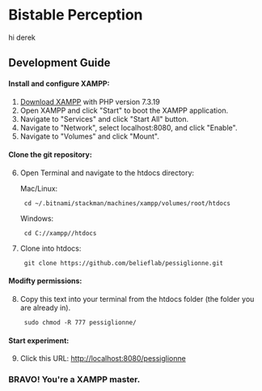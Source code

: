 # Bistable Perception

hi derek

## Development Guide

#### Install and configure XAMPP:
1. [Download XAMPP](https://www.apachefriends.org/download.html) with PHP version 7.3.19
2. Open XAMPP and click "Start" to boot the XAMPP application.
3. Navigate to "Services" and click "Start All" button.
4. Navigate to "Network", select localhost:8080, and click "Enable".
5. Navigate to "Volumes" and click "Mount".

#### Clone the git repository:
6. Open Terminal and navigate to the htdocs directory:

    Mac/Linux:

        cd ~/.bitnami/stackman/machines/xampp/volumes/root/htdocs
    Windows:

        cd C://xampp//htdocs

7. Clone into htdocs:

        git clone https://github.com/belieflab/pessiglionne.git

#### Modifty permissions:
8. Copy this text into your terminal from the htdocs folder (the folder you are already in).

        sudo chmod -R 777 pessiglionne/
        
#### Start experiment:     
9. Click this URL: [http://localhost:8080/pessiglionne](http://localhost:8080/pessiglionne)
      
      
      
### BRAVO! You're a XAMPP master.
        

